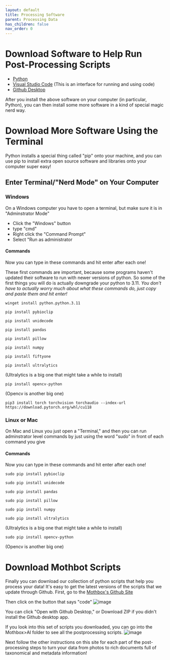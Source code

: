 ```yaml
---
layout: default
title: Processing Software
parent: Processing Data
has_children: false
nav_order: 0
---
```


# Download Software to Help Run Post-Processing Scripts
* [Python](https://www.python.org/downloads/)
* [Visual Studio Code](https://code.visualstudio.com/download) (This is an interface for running and using code)
* [Github Desktop](https://desktop.github.com/download/)


After you install the above software on your computer (in particular, Python), you can then install some more software in a kind of special magic nerd way.

# Download More Software Using the Terminal

Python installs a special thing called "pip" onto your machine, and you can use pip to install extra open source software and libraries onto your computer super easy!

## Enter Terminal/"Nerd Mode" on Your Computer

### Windows
On a Windows computer you have to open a terminal, but make sure it is in "Adminstrator Mode"
* Click the "Windows" button
* type "cmd"
* Right click the "Command Prompt"
* Select "Run as administrator

#### Commands
Now you can type in these commands and hit enter after each one!

These first commands are important, because some programs haven't updated their software to run with newer versions of python. So some of the first things you will do is actually downgrade your python to 3.11. _You don't have to actually worry much about what these commands do, just copy and paste them and hit enter!_


```
winget install python.python.3.11
```

```
pip install pybioclip
```
```
pip install unidecode
```
```
pip install pandas
```
```
pip install pillow
```

```
pip install numpy
```
```
pip install fiftyone
```
```
pip install ultralytics
```
(Ultralytics is a big one that might take a while to install)
```
pip install opencv-python
```
(Opencv is another big one)
```
pip3 install torch torchvision torchaudio --index-url https://download.pytorch.org/whl/cu118
```





### Linux or Mac
On Mac and Linux you just open a "Terminal," and then you can run adminstrator level commands by just using the word "sudo" in front of each command you give

#### Commands
Now you can type in these commands and hit enter after each one!

```
sudo pip install pybioclip
```
```
sudo pip install unidecode
```
```
sudo pip install pandas
```
```
sudo pip install pillow
```

```
sudo pip install numpy
```

```
sudo pip install ultralytics
```
(Ultralytics is a big one that might take a while to install)
```
sudo pip install opencv-python
```
(Opencv is another big one)

# Download Mothbot Scripts 
Finally you can download our collection of python scripts that help you process your data!
It's easy to get the latest versions of the scripts that we update through Github.
First, go to the [Mothbox's Github Site](https://github.com/Digital-Naturalism-Laboratories/Mothbox)

Then click on the button that says "code"
![image](https://github.com/user-attachments/assets/1464e6a6-fa66-432b-9e72-3dcb50396f95)

You can click "Open with Github Desktop," or Download ZIP if you didn't install the Github desktop app.

If you look into this set of scripts you downloaded, you can go into the Mothbox>AI folder to see all the postprocessing scripts.
![image](https://github.com/user-attachments/assets/1968dbe9-37c2-46ae-8afe-7f58c7e57774)

Next follow the other instructions on this site for each part of the post-processing steps to turn your data from photos to rich documents full of taxonomical and metadata information!
